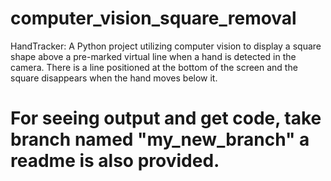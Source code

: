 # computer_vision_square_removal
HandTracker: A Python project utilizing computer vision to display a square shape above a pre-marked virtual line when a hand is detected in the camera. There is a  line positioned at the bottom of the screen and the square disappears when the hand moves below it.
# For seeing output and get code, take branch named "my_new_branch" a readme is also provided.
